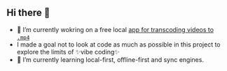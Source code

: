 ## Hi there 👋

- 🔭 I’m currently wokring on a free local [app for transcoding videos to `.mp4`](https://github.com/dendotai/transvibe-app)
- I made a goal not to look at code as much as possible in this project to explore the limits of ✨vibe coding✨
- 🌱 I’m currently learning local-first, offline-first and sync engines. 
